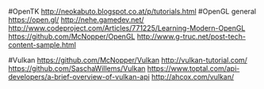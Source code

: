 #OpenTK
http://neokabuto.blogspot.co.at/p/tutorials.html
#OpenGL general
https://open.gl/
http://nehe.gamedev.net/
http://www.codeproject.com/Articles/771225/Learning-Modern-OpenGL
https://github.com/McNopper/OpenGL
http://www.g-truc.net/post-tech-content-sample.html


#Vulkan
https://github.com/McNopper/Vulkan
http://vulkan-tutorial.com/
https://github.com/SaschaWillems/Vulkan
https://www.toptal.com/api-developers/a-brief-overview-of-vulkan-api
http://ahcox.com/vulkan/
